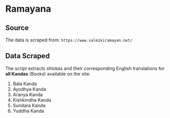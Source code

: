 # Ramayana

## Source

The data is scraped from: `https://www.valmikiramayan.net/`

## Data Scraped

The script extracts shlokas and their corresponding English translations for **all Kandas** (Books) available on the site:

1.  Bala Kanda
2.  Ayodhya Kanda
3.  Aranya Kanda
4.  Kishkindha Kanda
5.  Sundara Kanda
6.  Yuddha Kanda
